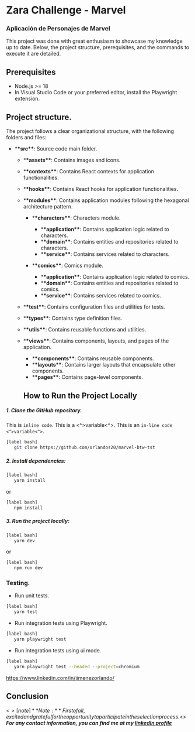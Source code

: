 # Zara Challenge - Marvel

### Aplicación de Personajes de Marvel

This project was done with great enthusiasm to showcase my knowledge up to date.
Below, the project structure, prerequisites, and the commands to execute it are detailed.

## Prerequisites

- Node.js >= 18
- In Visual Studio Code or your preferred editor, install the Playwright extension.

## Project structure.

The project follows a clear organizational structure, with the following folders and files:

- \***\*src\*\***: Source code main folder.

  - \***\*assets\*\***: Contains images and icons.
  - \***\*contexts\*\***: Contains React contexts for application functionalities.
  - \***\*hooks\*\***: Contains React hooks for application functionalities.
  - \***\*modules\*\***: Contains application modules following the hexagonal architecture pattern.

    - \***\*characters\*\***: Characters module.

      - \***\*application\*\***: Contains application logic related to characters.
      - \***\*domain\*\***: Contains entities and repositories related to characters.
      - \***\*service\*\***: Contains services related to characters.

    - \***\*comics\*\***: Comics module.

      - \***\*application\*\***: Contains application logic related to comics.
      - \***\*domain\*\***: Contains entities and repositories related to comics.
      - \***\*service\*\***: Contains services related to comics.

  - \***\*test\*\***: Contains configuration files and utilities for tests.
  - \***\*types\*\***: Contains type definition files.
  - \***\*utils\*\***: Contains reusable functions and utilities.
  - \***\*views\*\***: Contains components, layouts, and pages of the application.

    - \***\*components\*\***: Contains reusable components.
    - \***\*layouts\*\***: Contains larger layouts that encapsulate other components.
    - \***\*pages\*\***: Contains page-level components.

    ## How to Run the Project Locally

##### 1. Clone the GitHub repository.

This is `inline code`. This is a <^>variable<^>. This is an `in-line code <^>variable<^>`.

```bash
[label bash]
   git clone https://github.com/orlandos20/marvel-btw-tst
```

##### 2. Install dependencies:

```bash
[label bash]
   yarn install
```

or

```bash
[label bash]
   npm install
```

##### 3. Run the project locally:

```bash
[label bash]
   yarn dev
```

or

```bash
[label bash]
   npm run dev
```

### Testing.

- Run unit tests.

```bash
[label bash]
   yarn test
```

- Run integration tests using Playwright.

```bash
[label bash]
   yarn playwright test
```

- Run integration tests using ui mode.

```bash
[label bash]
   yarn playwright test --headed --project=chromium
```

https://www.linkedin.com/in/jimenezorlando/

## Conclusion

<$>[note]
**Note:** First of all, excited and grateful for the opportunity to participate in the selection process.
<$>
**_For any contact information, you can find me at my [linkedIn profile](https://www.linkedin.com/in/jimenezorlando/)_**
